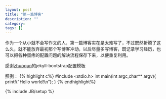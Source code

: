 ```yaml
---
layout: post
title: "第一篇博客"
description: ""
category:
tags: []
---
```


  作为一个从小就不会写作文的人，第一篇博客实在是太难写了，不过既然折腾了这么久，就不能放弃最初那个写博客冲动，以后尽量多写博客，既记录学习经历，也可以把各种蛋疼的配置问题的解决流程保存下来，以便重复利用。

  感谢[zhuoqun](https://github.com/zhuoqun/blog)的jekyll-bootstrap配置模板

  照例：
  {% highlight c%}
  #include <stdio.h>
  int main(int argc,char** argv){
    printf("Hello world!\n");
  }
  {% endhighlight%}

{% include JB/setup %}

